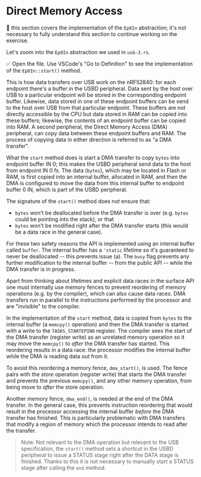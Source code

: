 # Direct Memory Access

🔎 this section covers the implementation of the `Ep0In` abstraction; it's not necessary to fully understand this section to continue working on the exercise.

Let's zoom into the `Ep0In` abstraction we used in `usb-3.rs`.

✅ Open the file. Use VSCode's "Go to Definition" to see the implementation of the `Ep0In::start()` method.

This is how data transfers over USB work on the nRF52840: for each endpoint there's a buffer in the USBD peripheral. Data sent by the host over USB to a particular endpoint will be stored in the corresponding endpoint buffer. Likewise, data stored in one of these endpoint buffers can be send to the host over USB from that particular endpoint. These buffers are not directly accessible by the CPU but data stored in RAM can be copied into these buffers; likewise, the contents of an endpoint buffer can be copied into RAM. A second peripheral, the Direct Memory Access (DMA) peripheral, can copy data between these endpoint buffers and RAM. The process of copying data in either direction is referred to as "a DMA transfer".

What the `start` method does is start a DMA transfer to copy `bytes` into endpoint buffer IN 0; this makes the USBD peripheral send data to the host from endpoint IN 0 fs. The data (`bytes`), which may be located in Flash or RAM, is first copied into an internal buffer, allocated in RAM, and then the DMA is configured to move the data from this internal buffer to endpoint buffer 0 IN, which is part of the USBD peripheral.

The signature of the `start()` method does *not* ensure that:

- `bytes` won't be deallocated before the DMA transfer is over (e.g. `bytes` could be pointing into the stack), or that
- `bytes` won't be modified right after the DMA transfer starts (this would be a data race in the general case).

For these two safety reasons the API is implemented using an internal buffer called `buffer`. The internal buffer has a `'static` lifetime so it's guaranteed to never be deallocated -- this prevents issue (a). The `busy` flag prevents any further modification to the internal buffer -- from the public API -- while the DMA transfer is in progress.

Apart from thinking about lifetimes and explicit data races in the surface API one must internally use memory fences to prevent reordering of memory operations (e.g. by the compiler), which can also cause data races. DMA transfers run in parallel to the instructions performed by the processor and are "invisible" to the compiler.

In the implementation of the `start` method, data is copied from `bytes` to the internal buffer (a `memcpy()` operation) and then the DMA transfer is started with a write to the `TASKS_STARTEPIN0` register. The compiler sees the start of the DMA transfer (register write) as an unrelated memory operation so it may move the `memcpy()` to *after* the DMA transfer has started. This reordering results in a data race: the processor modifies the internal buffer while the DMA is reading data out from it.

To avoid this reordering a memory fence, `dma_start()`, is used. The fence pairs with the *store* operation (register write) that starts the DMA transfer and prevents the previous `memcpy()`, and any other memory operation, from being move to *after* the store operation.

Another memory fence, `dma_end()`, is needed at the end of the DMA transfer. In the general case, this prevents instruction reordering that would result in the processor accessing the internal buffer *before* the DMA transfer has finished. This is particularly problematic with DMA transfers that modify a region of memory which the processor intends to read after the transfer.

> Note: Not relevant to the DMA operation but relevant to the USB specification, the `start()` method sets a shortcut in the USBD peripheral to issue a STATUS stage right after the DATA stage is finished. Thanks to this it is not necessary to manually start a STATUS stage after calling the `end` method.
